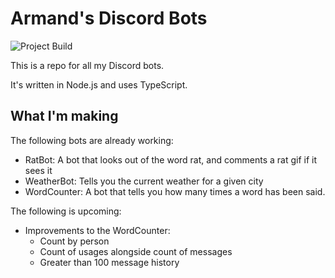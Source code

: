 # Armand's Discord Bots

![Project Build](https://github.com/ArmandBernard/DiscordBots/actions/workflows/on-push.yml/badge.svg)

This is a repo for all my Discord bots.

It's written in Node.js and uses TypeScript.

## What I'm making

The following bots are already working:

- RatBot: A bot that looks out of the word rat, and comments a rat gif if it sees it
- WeatherBot: Tells you the current weather for a given city
- WordCounter: A bot that tells you how many times a word has been said.

The following is upcoming:

- Improvements to the WordCounter:
  - Count by person
  - Count of usages alongside count of messages
  - Greater than 100 message history

